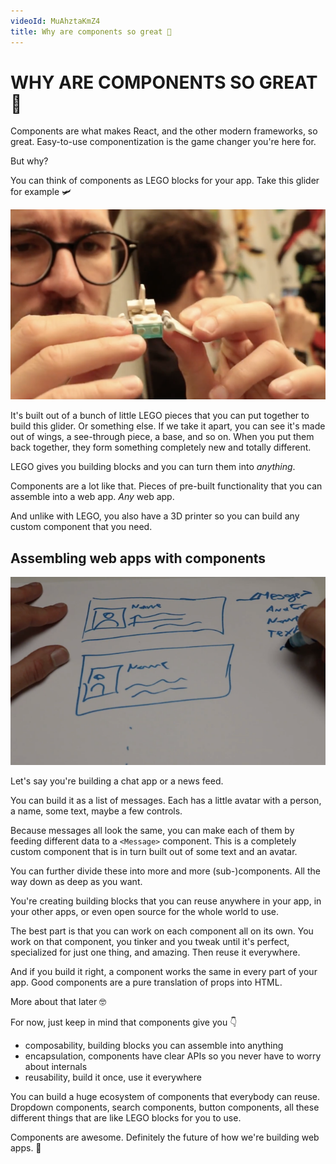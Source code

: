 ```yaml
---
videoId: MuAhztaKmZ4
title: Why are components so great 🤔
---
```


# WHY ARE COMPONENTS SO GREAT 🤔

Components are what makes React, and the other modern frameworks, so great. Easy-to-use componentization is the game changer you're here for.

But why?

You can think of components as LEGO blocks for your app. Take this glider for example 🛩

![LEGO glider](./img/glider.png)

It's built out of a bunch of little LEGO pieces that you can put together to build this glider. Or something else. If we take it apart, you can see it's made out of wings, a see-through piece, a base, and so on. When you put them back together, they form something completely new and totally different.

LEGO gives you building blocks and you can turn them into _anything_.

Components are a lot like that. Pieces of pre-built functionality that you can assemble into a web app. _Any_ web app.

And unlike with LEGO, you also have a 3D printer so you can build any custom component that you need.

## Assembling web apps with components

![A chat app mockup](./img/chatapp-sketch.png)

Let's say you're building a chat app or a news feed.

You can build it as a list of messages. Each has a little avatar with a person, a name, some text, maybe a few controls.

Because messages all look the same, you can make each of them by feeding different data to a `<Message>` component. This is a completely custom component that is in turn built out of some text and an avatar.

You can further divide these into more and more (sub-)components. All the way down as deep as you want.

You're creating building blocks that you can reuse anywhere in your app, in your other apps, or even open source for the whole world to use.

The best part is that you can work on each component all on its own. You work on that component, you tinker and you tweak until it's perfect, specialized for just one thing, and amazing. Then reuse it everywhere.

And if you build it right, a component works the same in every part of your app. Good components are a pure translation of props into HTML.

More about that later 🤓

For now, just keep in mind that components give you 👇

* composability, building blocks you can assemble into anything
* encapsulation, components have clear APIs so you never have to worry about internals
* reusability, build it once, use it everywhere

You can build a huge ecosystem of components that everybody can reuse. Dropdown components, search components, button components, all these different things that are like LEGO blocks for you to use.

Components are awesome. Definitely the future of how we're building web apps. 🤘
